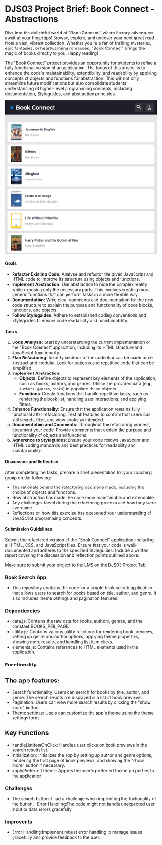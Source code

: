 # DJS03 Project Brief: Book Connect - Abstractions

Dive into the delightful world of "Book Connect," where literary adventures await at your fingertips! Browse, explore, and uncover your next great read from a vast, vibrant collection. Whether you're a fan of thrilling mysteries, epic fantasies, or heartwarming romances, "Book Connect" brings the magic of books directly to you. Happy reading! 

The "Book Connect" project provides an opportunity for students to refine a fully functional version of an application. The focus of this project is to enhance the code's maintainability, extendibility, and readability by applying concepts of objects and functions for abstraction. This will not only streamline future modifications but also consolidate students' understanding of higher-level programming concepts, including documentation, Styleguides, and abstraction principles.

![alt text](image.png)

#### Goals

- **Refactor Existing Code**: Analyse and refactor the given JavaScript and HTML code to improve its structure using objects and functions.
- **Implement Abstraction**: Use abstraction to hide the complex reality while exposing only the necessary parts. This involves creating more generic functions that can perform tasks in a more flexible way.
- **Documentation**: Write clear comments and documentation for the new code structure to explain the purpose and functionality of code blocks, functions, and objects.
- **Follow Styleguides**: Adhere to established coding conventions and Styleguides to ensure code readability and maintainability.

#### Tasks

1. **Code Analysis**: Start by understanding the current implementation of the "Book Connect" application, including its HTML structure and JavaScript functionality.
2. **Plan Refactoring**: Identify sections of the code that can be made more abstract and modular. Look for patterns and repetitive code that can be simplified.
3. **Implement Abstraction**:
   - **Objects**: Define objects to represent key elements of the application, such as books, authors, and genres. Utilise the provided data (e.g., `authors`, `genres`, `books`) to populate these objects.
   - **Functions**: Create functions that handle repetitive tasks, such as rendering the book list, handling user interactions, and applying filters.
4. **Enhance Functionality**: Ensure that the application remains fully functional after refactoring. Test all features to confirm that users can still search, filter, and view books as intended.
5. **Documentation and Comments**: Throughout the refactoring process, document your code. Provide comments that explain the purpose and functionality of objects and functions.
6. **Adherence to Styleguides**: Ensure your code follows JavaScript and HTML coding standards and best practices for readability and maintainability.

#### Discussion and Reflection

After completing the tasks, prepare a brief presentation for your coaching group on the following:
- The rationale behind the refactoring decisions made, including the choice of objects and functions.
- How abstraction has made the code more maintainable and extendable.
- Any challenges faced during the refactoring process and how they were overcome.
- Reflections on how this exercise has deepened your understanding of JavaScript programming concepts.

#### Submission Guidelines

Submit the refactored version of the "Book Connect" application, including all HTML, CSS, and JavaScript files. Ensure that your code is well-documented and adheres to the specified Styleguides. Include a written report covering the discussion and reflection points outlined above.

Make sure to submit your project to the LMS on the DJS03 Project Tab.

### Book Search App

- This repository contains the code for a simple book search application that allows users to search for books based on title, author, and genre. It also includes theme settings and pagination features.

### Dependencies

- data.js: Contains the raw data for books, authors, genres, and the constant BOOKS_PER_PAGE.
- utility.js: Contains various utility functions for rendering book previews, setting up genre and author options, applying theme properties, showing more results, and handling list item clicks.
- elements.js: Contains references to HTML elements used in the application.

### Functionality
## The app features:

- Search functionality: Users can search for books by title, author, and genre. The search results are displayed in a list of book previews.
- Pagination: Users can view more search results by clicking the "show more" button.
- Theme settings: Users can customize the app's theme using the theme settings form.

## Key Functions

- handleListItemOnClick: Handles user clicks on book previews in the search results list.
- initialization: Initializes the app by setting up author and genre options, rendering the first page of book previews, and showing the "show more" button if necessary.
- applyPreferredTheme: Applies the user's preferred theme properties to the application.

### Challenges

- The search button: I had a challenge when impleniting the fuctionality of the button.
-Error Handling:The code might not handle unexpected user input or data errors gracefully

### Improvents

- Error Handling:Implement robust error handling to manage issues gracefully and provide feedback to the user.